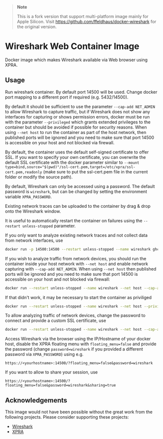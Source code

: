 > **Note**
>
> This is a fork version that support multi-platform image mainly for Apple Silicon.
> Visit https://github.com/ffeldhaus/docker-wireshark for the original version.

# Wireshark Web Container Image

Docker image which makes Wireshark available via Web browser using XPRA.

## Usage

Run wireshark container. By default port 14500 will be used. Change docker port mapping to a different port if required (e.g. 5432/14500).

By default it should be sufficient to use the parameter `--cap-add NET_ADMIN` to allow Wireshark to capture traffic, but if Wireshark does not show any interfaces for capturing or shows permission errors, docker must be run with the parameter `--privileged` which grants extended privileges to the container but should be avoided if possible for security reasons. When using `--net host` to run the container as part of the host network, then published ports will be ignored and you need to make sure that port 14500 is accessible on your host and not blocked via firewall.

By default, the container uses the default self-signed certificate to offer SSL. If you want to specify your own certificate, you can overwrite the default SSL certificate with the docker parameter similar to `--mount type=bind,source="$(pwd)"/ssl-cert.pem,target=/etc/xpra/ssl-cert.pem,readonly` (make sure to put the ssl-cert.pem file in the current folder or modify the source path).

By default, Wireshark can only be accessed using a password. The default password is `wireshark`, but can be changed by setting the environment variable `XPRA_PASSWORD`.

Existing network traces can be uploaded to the container by drag & drop onto the Wireshark window.

It is useful to automatically restart the container on failures using the `--restart unless-stopped` parameter.

If you only want to analyze existing network traces and not collect data from network interfaces, use

```bash
docker run -p 14500:14500 --restart unless-stopped --name wireshark ghcr.io/lambdalisue/wireshark
```

If you wish to analyze traffic from network devices, you should run the container inside your host network with `--net host` and enable network capturing with `--cap-add NET_ADMIN`. When using `--net host` then published ports will be ignored and you need to make sure that port 14500 is accessible on your host and not blocked via firewall:

```bash
docker run --restart unless-stopped --name wireshark --net host --cap-add NET_ADMIN ghcr.io/lambdalisue/wireshark
```

If that didn't work, it may be necessary to start the container as priviliged

```bash
docker run --restart unless-stopped --name wireshark --net host --privileged ghcr.io/lambdalisue/wireshark
```

To allow analyzing traffic of network devices, change the password to connect and provide a custom SSL certificate, use

```bash
docker run --restart unless-stopped --name wireshark --net host --cap-add NET_ADMIN -e XPRA_PASSWORD=mypassword --mount type=bind,source="$(pwd)"/ssl-cert.pem,target=/etc/xpra/ssl-cert.pem,readonly ghcr.io/lambdalisue/wireshark
```

Access Wireshark via the browser using the IP/Hostname of your docker host, disable the XPRA floating menu with `floating_menu=false` and provide the password (change `password=wireshark` if you provided a different password via `XPRA_PASSWORD`) using e.g.

    https://<yourhostname>:14500/?floating_menu=false&password=wireshark

If you want to allow to share your session, use

    https://<yourhostname>:14500/?floating_menu=false&password=wireshark&sharing=true

## Acknowledgements

This image would not have been possible without the great work from the following projects. Please consider supporting these projects:

- [Wireshark](https://www.wireshark.org/)
- [XPRA](https://xpra.org)

